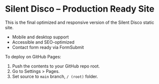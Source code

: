 # Silent Disco – Production Ready Site

This is the final optimized and responsive version of the Silent Disco static site.
- Mobile and desktop support
- Accessible and SEO-optimized
- Contact form ready via FormSubmit

To deploy on GitHub Pages:
1. Push the contents to your GitHub repo root.
2. Go to Settings > Pages.
3. Set source to `main` branch, `/ (root)` folder.
